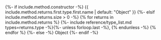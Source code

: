 {%- if include.method.constructor -%}
{{ include.method.returns.first.type.first.name | default: "Object" }}
{%- elsif include.method.returns.size > 0 -%}
{% for returns in include.method.returns %}
{%- include reference/type_list.md types=returns.type -%}{%- unless forloop.last -%}, {% endunless -%}
{% endfor %}
{%- else -%}
Object
{%- endif -%}
